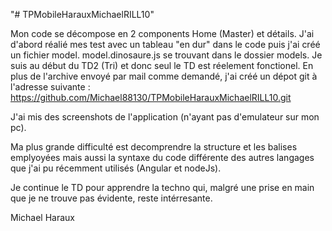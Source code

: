"# TPMobileHarauxMichaelRILL10" 

Mon code se décompose en 2 components Home (Master) et détails.
J'ai d'abord réalié mes test avec un tableau "en dur" dans le code puis j'ai créé un fichier model.
model.dinosaure.js se trouvant dans le dossier models.
Je suis au début du TD2 (Tri) et donc seul le TD est réelement fonctionel.
En plus de l'archive envoyé par mail comme demandé, j'ai créé un dépot git à l'adresse suivante :
https://github.com/Michael88130/TPMobileHarauxMichaelRILL10.git

J'ai mis des screenshots de l'application (n'ayant pas d'emulateur sur mon pc).

Ma plus grande difficulté est decomprendre la structure et les balises emplyoyées mais aussi la syntaxe du code différente
des autres langages que j'ai pu récemment utilisés (Angular et nodeJs).

Je continue le TD pour apprendre la techno qui, malgré une prise en main que je ne trouve pas évidente, reste intérresante.

Michael Haraux



